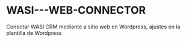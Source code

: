 # WASI---WEB-CONNECTOR
Conectar WASI CRM mediante a sitio web en Wordpress, ajustes en la plantilla de Wordpress

